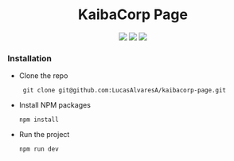 # <div align="center"> KaibaCorp Page </div>

<div align="center">
    <img src="https://img.shields.io/badge/React-20232A?style=for-the-badge&logo=react&logoColor=61DAFB" />    
    <img src="https://img.shields.io/badge/TypeScript-007ACC?style=for-the-badge&logo=typescript&logoColor=white" />    
    <img src="https://img.shields.io/badge/styled--components-DB7093?style=for-the-badge&logo=styled-components&logoColor=white" />
</div>

### Installation

- Clone the repo

       git clone git@github.com:LucasAlvaresA/kaibacorp-page.git


- Install NPM packages

      npm install

- Run the project

      npm run dev
